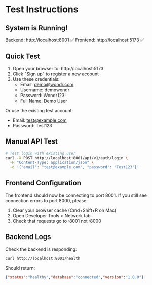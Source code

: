 # Test Instructions

## System is Running!

Backend: http://localhost:8001 ✅
Frontend: http://localhost:5173 ✅

## Quick Test

1. Open your browser to: http://localhost:5173
2. Click "Sign up" to register a new account
3. Use these credentials:
   - Email: demo@wondr.com
   - Username: demowondr
   - Password: Wondr123!
   - Full Name: Demo User

Or use the existing test account:
- Email: test@example.com
- Password: Test123

## Manual API Test

```bash
# Test login with existing user
curl -X POST http://localhost:8001/api/v1/auth/login \
  -H "Content-Type: application/json" \
  -d '{"email": "test@example.com", "password": "Test123"}'
```

## Frontend Configuration

The frontend should now be connecting to port 8001. 
If you still see connection errors to port 8000, please:
1. Clear your browser cache (Cmd+Shift+R on Mac)
2. Open Developer Tools > Network tab
3. Check that requests go to :8001 not :8000

## Backend Logs

Check the backend is responding:
```bash
curl http://localhost:8001/health
```

Should return:
```json
{"status":"healthy","database":"connected","version":"1.0.0"}
```